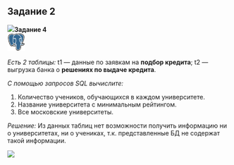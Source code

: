 **Задание 2** 
-------------
<div> <img src="https://media0.giphy.com/media/3oEduHMN7pshESmP5e/giphy.gif?cid=ecf05e47e8zbqkjq82msee5v9tyouy067h8flz20nz3s4tqg&ep=v1_gifs_search&rid=giphy.gif&ct=g" width="40" align="left/> </div>


**Задание 4** <div> <img src="https://raw.githubusercontent.com/devicons/devicon/55609aa5bd817ff167afce0d965585c92040787a/icons/postgresql/postgresql-original.svg" width="40" align="next"/> </div>
-------------
*Есть 2 таблицы:*
t1 — данные по заявкам на **подбор кредита**;
t2 — выгрузка банка о **решениях по выдаче кредита**.

*С помощью запросов SQL вычислите:*
1. Количество учеников, обучающихся в каждом университете.
2. Название университета с минимальным рейтингом.
3. Все московские университеты.

*Решение:*
Из данных таблиц нет возможности получить информацию ни о университетах, ни о учениках, т.к. представленные БД не содержат такой информации.
<div> <img src="https://media2.giphy.com/media/ZqlvCTNHpqrio/giphy.gif?cid=ecf05e47v9dyqxmat8c98zczyk3jvfwji73xmmqa6s9s7jvh&ep=v1_gifs_search&rid=giphy.gif&ct=g" width="150" align="left"/> </div> 
